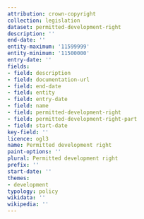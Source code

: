 ```yaml
---
attribution: crown-copyright
collection: legislation
dataset: permitted-development-right
description: ''
end-date: ''
entity-maximum: '11599999'
entity-minimum: '11500000'
entry-date: ''
fields:
- field: description
- field: documentation-url
- field: end-date
- field: entity
- field: entry-date
- field: name
- field: permitted-development-right
- field: permitted-development-right-part
- field: start-date
key-field: ''
licence: ogl3
name: Permitted development right
paint-options: ''
plural: Permitted development right
prefix: ''
start-date: ''
themes:
- development
typology: policy
wikidata: ''
wikipedia: ''
---
```

